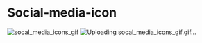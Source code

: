 # Social-media-icon
![socal_media_icons_gif](https://user-images.githubusercontent.com/78996216/193986509-489e7803-edcd-4d70-beb1-02bd2ddefc36.gif)
![Uploading socal_media_icons_gif.gif…]()
